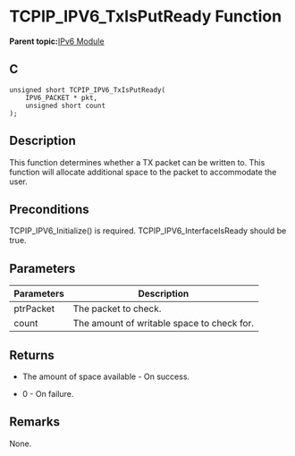 # TCPIP\_IPV6\_TxIsPutReady Function

**Parent topic:**[IPv6 Module](GUID-F2484EF9-7914-43EE-A5B7-4FFDC27C8135.md)

## C

```
unsigned short TCPIP_IPV6_TxIsPutReady(
    IPV6_PACKET * pkt, 
    unsigned short count
);
```

## Description

This function determines whether a TX packet can be written to. This function will allocate additional space to the packet to accommodate the user.

## Preconditions

TCPIP\_IPV6\_Initialize\(\) is required. TCPIP\_IPV6\_InterfaceIsReady should be true.

## Parameters

|Parameters|Description|
|----------|-----------|
|ptrPacket|The packet to check.|
|count|The amount of writable space to check for.|

## Returns

-   The amount of space available - On success.

-   0 - On failure.


## Remarks

None.

